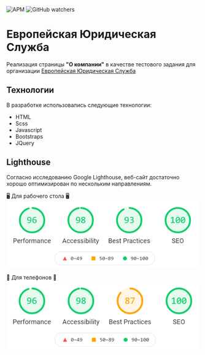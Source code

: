 ![APM](https://img.shields.io/apm/l/european-legal-ervice) ![GitHub watchers](https://img.shields.io/github/watchers/anpilogov-com/european-legal-ervice?style=social)

# Европейская Юридическая Служба

Реализация страницы **"О компании"** в качестве тестового задания для организации [Европейская Юридическая Служба](http://www.els24.com/)

## Технологии
В разработке использовались следующие технологии:
* HTML
* Scss
* Javascript
* Bootstraps
* JQuery
 
## Lighthouse

Согласно исследованию Google Lighthouse, веб-сайт достаточно хорошо оптимизирован по нескольким направлениям.

🖥 Для рабочего стола 🖥
![Google Lighthouse research for desktop](https://github.com/anpilogov-com/european-legal-ervice/blob/main/documentation/desktop.png?raw=true) 

📱 Для телефонов 📱
![Google Lighthouse research for desktop](https://github.com/anpilogov-com/european-legal-ervice/blob/main/documentation/mobile.png?raw=true) 
